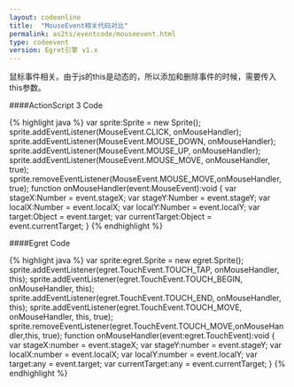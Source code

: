 ```yaml
---
layout: codeonline
title:  "MouseEvent相关代码对比"
permalink: as2ts/eventcode/mouseevent.html
type: codeevent
version: Egret引擎 v1.x
---
```


鼠标事件相关。由于js的this是动态的，所以添加和删除事件的时候，需要传入this参数。

####ActionScript 3 Code

{% highlight java  %}
var sprite:Sprite = new Sprite();
sprite.addEventListener(MouseEvent.CLICK, onMouseHandler);
sprite.addEventListener(MouseEvent.MOUSE_DOWN, onMouseHandler);
sprite.addEventListener(MouseEvent.MOUSE_UP, onMouseHandler);
sprite.addEventListener(MouseEvent.MOUSE_MOVE, onMouseHandler, true);
sprite.removeEventListener(MouseEvent.MOUSE_MOVE,onMouseHandler, true);
function onMouseHandler(event:MouseEvent):void
{
    var stageX:Number = event.stageX;
    var stageY:Number = event.stageY;
    var localX:Number = event.localX;
    var localY:Number = event.localY;
    var target:Object = event.target;
    var currentTarget:Object = event.currentTarget;
}
{% endhighlight %}

####Egret Code

{% highlight java  %}
var sprite:egret.Sprite = new egret.Sprite();
sprite.addEventListener(egret.TouchEvent.TOUCH_TAP, onMouseHandler, this);
sprite.addEventListener(egret.TouchEvent.TOUCH_BEGIN, onMouseHandler, this);
sprite.addEventListener(egret.TouchEvent.TOUCH_END, onMouseHandler, this);
sprite.addEventListener(egret.TouchEvent.TOUCH_MOVE, onMouseHandler, this, true);
sprite.removeEventListener(egret.TouchEvent.TOUCH_MOVE,onMouseHandler,this, true);
function onMouseHandler(event:egret.TouchEvent):void
{
    var stageX:number = event.stageX;
    var stageY:number = event.stageY;
    var localX:number = event.localX;
    var localY:number = event.localY;
    var target:any = event.target;
    var currentTarget:any = event.currentTarget;
}
{% endhighlight %}